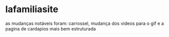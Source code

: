 # lafamiliasite
as mudanças notáveis foram: carrossel, mudança dos videos para o gif e a pagina de cardapios mais bem estruturada
